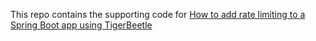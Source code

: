 This repo contains the supporting code for [How to add rate limiting to a Spring Boot app using TigerBeetle](https://dev.to/mcadariu/how-to-add-rate-limiting-to-a-spring-boot-app-using-tigerbeetle-16mm)
